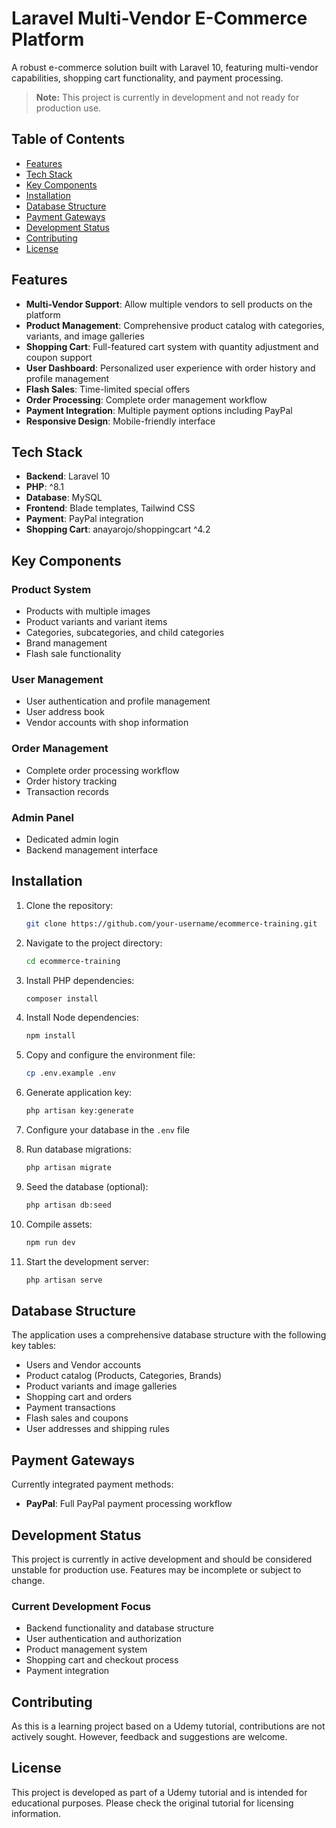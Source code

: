 # Laravel Multi-Vendor E-Commerce Platform

A robust e-commerce solution built with Laravel 10, featuring multi-vendor capabilities, shopping cart functionality, and payment processing.

> **Note:** This project is currently in development and not ready for production use.

## Table of Contents

- [Features](#features)
- [Tech Stack](#tech-stack)
- [Key Components](#key-components)
- [Installation](#installation)
- [Database Structure](#database-structure)
- [Payment Gateways](#payment-gateways)
- [Development Status](#development-status)
- [Contributing](#contributing)
- [License](#license)

## Features

- **Multi-Vendor Support**: Allow multiple vendors to sell products on the platform
- **Product Management**: Comprehensive product catalog with categories, variants, and image galleries
- **Shopping Cart**: Full-featured cart system with quantity adjustment and coupon support
- **User Dashboard**: Personalized user experience with order history and profile management
- **Flash Sales**: Time-limited special offers
- **Order Processing**: Complete order management workflow
- **Payment Integration**: Multiple payment options including PayPal
- **Responsive Design**: Mobile-friendly interface

## Tech Stack

- **Backend**: Laravel 10
- **PHP**: ^8.1
- **Database**: MySQL
- **Frontend**: Blade templates, Tailwind CSS
- **Payment**: PayPal integration
- **Shopping Cart**: anayarojo/shoppingcart ^4.2

## Key Components

### Product System
- Products with multiple images
- Product variants and variant items
- Categories, subcategories, and child categories
- Brand management
- Flash sale functionality

### User Management
- User authentication and profile management
- User address book
- Vendor accounts with shop information

### Order Management
- Complete order processing workflow
- Order history tracking
- Transaction records

### Admin Panel
- Dedicated admin login
- Backend management interface

## Installation

1. Clone the repository:
   ```bash
   git clone https://github.com/your-username/ecommerce-training.git
   ```

2. Navigate to the project directory:
   ```bash
   cd ecommerce-training
   ```

3. Install PHP dependencies:
   ```bash
   composer install
   ```

4. Install Node dependencies:
   ```bash
   npm install
   ```

5. Copy and configure the environment file:
   ```bash
   cp .env.example .env
   ```

6. Generate application key:
   ```bash
   php artisan key:generate
   ```

7. Configure your database in the `.env` file

8. Run database migrations:
   ```bash
   php artisan migrate
   ```

9. Seed the database (optional):
   ```bash
   php artisan db:seed
   ```

10. Compile assets:
    ```bash
    npm run dev
    ```

11. Start the development server:
    ```bash
    php artisan serve
    ```

## Database Structure

The application uses a comprehensive database structure with the following key tables:

- Users and Vendor accounts
- Product catalog (Products, Categories, Brands)
- Product variants and image galleries
- Shopping cart and orders
- Payment transactions
- Flash sales and coupons
- User addresses and shipping rules

## Payment Gateways

Currently integrated payment methods:

- **PayPal**: Full PayPal payment processing workflow

## Development Status

This project is currently in active development and should be considered unstable for production use. Features may be incomplete or subject to change.

### Current Development Focus

- Backend functionality and database structure
- User authentication and authorization
- Product management system
- Shopping cart and checkout process
- Payment integration

## Contributing

As this is a learning project based on a Udemy tutorial, contributions are not actively sought. However, feedback and suggestions are welcome.

## License

This project is developed as part of a Udemy tutorial and is intended for educational purposes. Please check the original tutorial for licensing information.
